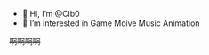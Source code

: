 - 👋 Hi, I’m @Cib0
- 👀 I’m interested in Game Moive Music Animation

~~啊啊啊啊~~
<!---
Cib0/Cib0 is a ✨ special ✨ repository because its `README.md` (this file) appears on your GitHub profile.
You can click the Preview link to take a look at your changes.
--->
